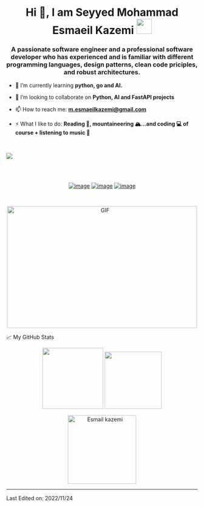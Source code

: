 <!--
**seyyedaliayati/seyyedaliayati** is a ✨ _special_ ✨ repository because its `README.md` (this file) appears on your GitHub profile.

Here are some ideas to get you started:
### Hi there 👋
- 🔭 I’m currently working on ...
- 🌱 I’m currently learning ...
- 👯 I’m looking to collaborate on ...
- 🤔 I’m looking for help with ...
- 💬 Ask me about ...
- 📫 How to reach me: ...
- 😄 Pronouns: ...
- ⚡ Fun fact: ...
-->

<h1 align="center">Hi 👋, I am Seyyed Mohammad Esmaeil Kazemi <img height="40" src="https://emoji.gg/assets/emoji/7333-parrotdance.gif"></h1>
<h3 align="center">A passionate software engineer and a professional software developer who has experienced and is familiar with different programming languages, design patterns, clean code priciples, and robust architectures.</h3>

<!-- - 🔭 I’m currently working on my **Python Course** -->

- 🌱 I’m currently learning **python, go and AI.**

- 👯 I’m looking to collaborate on **Python, AI and FastAPI projects**

- 📫 How to reach me: **m.esmaeilkazemi@gmail.com**

- ⚡ What I like to do: **Reading 📖, mountaineering 🏔...and coding 💻 of course + listening to music 🎵**

<br />

![](https://visitor-badge.glitch.me/badge?page_id=eskazemi)

<br />
<br />

<div align="center">

[![image](https://img.shields.io/badge/LinkedIn-0077B5?style=for-the-badge&logo=linkedin&logoColor=white)](https://www.linkedin.com/in/eskazemi/)
[![image](https://img.shields.io/badge/Instagram-E4405F?style=for-the-badge&logo=instagram&logoColor=white)](https://www.instagram.com/mr.eskazemi/)
[![image](https://img.shields.io/badge/Gmail-D14836?style=for-the-badge&logo=gmail&logoColor=white)](mailto:m.esmaeilkazemi@gmail.com)
  
</div>  
<br />

<p align= "center">
<img alt="GIF" src="https://github.com/abhisheknaiidu/abhisheknaiidu/blob/master/code.gif?raw=true" width="500" height="320" />
</p>

📈 My GitHub Stats
<p align="center">
  <img height= "160" src="https://github-readme-stats.vercel.app/api?username=eskazemi&theme=gotham&show_icons=true&include_all_commits=true" />
  <img height= "150"  src="https://github-readme-stats.vercel.app/api/top-langs/?username=eskazemi&theme=react&layout=compact" />
</p>

<p align="center">
  <img height="180" src="https://github-readme-streak-stats.herokuapp.com/?user=eskazemi&theme=tokyonight" alt="Esmail kazemi" />
</p>

------

Last Edited on: 2022/11/24
